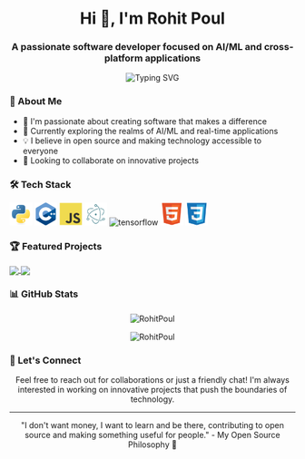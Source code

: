 

<!--
**RohitPoul/RohitPoul** is a ✨ _special_ ✨ repository because its `README.md` (this file) appears on your GitHub profile.

Here are some ideas to get you started:

- 🔭 I’m currently working on ...
- 🌱 I’m currently learning ...
- 👯 I’m looking to collaborate on ...
- 🤔 I’m looking for help with ...
- 💬 Ask me about ...
- 📫 How to reach me: ...
- 😄 Pronouns: ...
- ⚡ Fun fact: ...
-->
<h1 align="center">Hi 👋, I'm Rohit Poul</h1>
<h3 align="center">A passionate software developer focused on AI/ML and cross-platform applications</h3>

<p align="center">
  <img src="https://readme-typing-svg.herokuapp.com?font=Fira+Code&pause=1000&color=F7F7F7&center=true&vCenter=true&width=435&lines=AI+%26+Machine+Learning+Enthusiast;Open+Source+Contributor;Electron+App+Developer;Real-time+Application+Developer" alt="Typing SVG" />
</p>

### 🚀 About Me

- 🔭 I'm passionate about creating software that makes a difference
- 🌱 Currently exploring the realms of AI/ML and real-time applications
- 💡 I believe in open source and making technology accessible to everyone
- 🤝 Looking to collaborate on innovative projects

### 🛠️ Tech Stack

<p align="left">
<img src="https://raw.githubusercontent.com/devicons/devicon/master/icons/python/python-original.svg" alt="python" width="40" height="40"/>
<img src="https://raw.githubusercontent.com/devicons/devicon/master/icons/cplusplus/cplusplus-original.svg" alt="cplusplus" width="40" height="40"/>
<img src="https://raw.githubusercontent.com/devicons/devicon/master/icons/javascript/javascript-original.svg" alt="javascript" width="40" height="40"/>
<img src="https://raw.githubusercontent.com/devicons/devicon/master/icons/electron/electron-original.svg" alt="electron" width="40" height="40"/>
<img src="https://www.vectorlogo.zone/logos/tensorflow/tensorflow-icon.svg" alt="tensorflow" width="40" height="40"/>
<img src="https://raw.githubusercontent.com/devicons/devicon/master/icons/html5/html5-original.svg" alt="html5" width="40" height="40"/>
<img src="https://raw.githubusercontent.com/devicons/devicon/master/icons/css3/css3-original.svg" alt="css3" width="40" height="40"/>
</p>

### 🏆 Featured Projects

<a href="https://github.com/RohitPoul/Telegram-Sticker-Maker-And-Auto-Uploader">
  <img align="center" src="https://github-readme-stats.vercel.app/api/pin/?username=RohitPoul&repo=Telegram-Sticker-Maker-And-Auto-Uploader&theme=dark" />
</a>
<a href="https://github.com/RohitPoul/Background-Remover-Ai">
  <img align="center" src="https://github-readme-stats.vercel.app/api/pin/?username=RohitPoul&repo=Background-Remover-Ai&theme=dark" />
</a>

### 📊 GitHub Stats

<p align="center">
<img align="center" src="https://github-readme-stats.vercel.app/api?username=RohitPoul&show_icons=true&theme=dark&locale=en" alt="RohitPoul" />
</p>

<p align="center">
<img align="center" src="https://github-readme-streak-stats.herokuapp.com/?user=RohitPoul&theme=dark" alt="RohitPoul" />
</p>

### 🤝 Let's Connect

<p align="center">
Feel free to reach out for collaborations or just a friendly chat! I'm always interested in working on innovative projects that push the boundaries of technology.
</p>

---

<p align="center">
"I don't want money, I want to learn and be there, contributing to open source and making something useful for people." - My Open Source Philosophy 🌟
</p>
